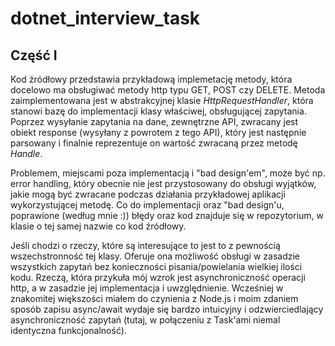 # dotnet_interview_task

## Część I
Kod źródłowy przedstawia przykładową implemetację metody, która docelowo ma obsługiwać metody http typu GET, POST czy DELETE. Metoda zaimplementowana jest w abstrakcyjnej klasie *HttpRequestHandler*, która stanowi bazę do implementacji klasy właściwej, obsługującej zapytania. Poprzez wysyłanie zapytania na dane, zewnętrzne API, zwracany jest obiekt response (wysyłany z powrotem z tego API), który jest następnie parsowany i finalnie reprezentuje on wartość zwracaną przez metodę *Handle*.

Problemem, miejscami poza implementacją i "bad design'em", może być np. error handling, który obecnie nie jest przystosowany do obsługi wyjątków, jakie mogą być zwracane podczas działania przykładowej aplikacji wykorzystującej metodę. Co do implementacji oraz "bad design'u, poprawione (według mnie :)) błędy oraz kod znajduje się w repozytorium, w klasie o tej samej nazwie co kod źródłowy. 

Jeśli chodzi o rzeczy, które są interesujące to jest to z pewnością wszechstronność tej klasy. Oferuje ona możliwość obsługi w zasadzie wszystkich zapytań bez konieczności pisania/powielania wielkiej ilości kodu. Rzeczą, która przykuła mój wzrok jest asynchroniczność operacji http, a w zasadzie jej implementacja i uwzględnienie. Wcześniej w znakomitej większości miałem do czynienia z Node.js i moim zdaniem sposób zapisu async/await wydaje się bardzo intuicyjny i odzwierciedlający asynchroniczność zapytań (tutaj, w połączeniu z Task'ami niemal identyczna funkcjonalność).

